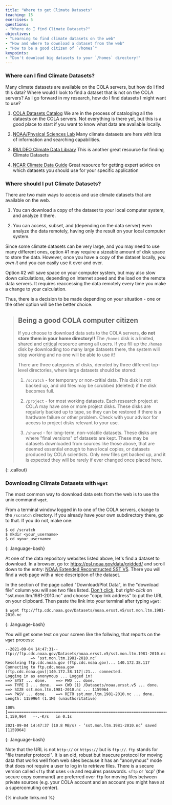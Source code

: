 ```yaml
---
title: "Where to get Climate Datasets"
teaching: 15
exercises: 5
questions:
- "Where do I find Climate Datasets?"
objectives:
- "Learning to find climate datasets on the web"
- "How and where to download a dataset from the web"
- "How to be a good citizen of `/homes`"
keypoints:
- "Don't download big datasets to your `/homes` directory!"
---
```


### Where can I find Climate Datasets?

Many climate datasets are available on the COLA servers, but how do I find this data? Where would I look to find a dataset that is not on the COLA servers?  As I go forward in my research, how do I find datasets I might want to use?

1.  [COLA Datasets Catalog](https://kpegion.github.io/COLA-DATASETS-CATALOG/)  We are in the process of cataloging all the dataests on the COLA servers.
Not everything is there yet, but this is a good place to start if you want to know what data are available locally.

2. [NOAA/Physical Sciences Lab](https://psl.noaa.gov/data/gridded/)
Many climate datasets are here with lots of information and searching capabilities.

3. [IRI/LDEO Climate Data Library](https://iridl.ldeo.columbia.edu/index.html?Set-Language=en)
This is another great resource for finding Climate Datasets

4. [NCAR Climate Data Guide](https://climatedataguide.ucar.edu/)
Great resource for getting expert advice on which datasets you should use for your specific application


### Where should I put Climate Datasets?

There are two main ways to access and use climate datasets that are available on the web.

1. You can download a copy of the dataset to your local computer system, and analyze it there.

2. You can access, subset, and (depending on the data server) even analyze the data remotely, having only the result on your local computer system.

Since some climate datasets can be very large, and you may need to use many different ones, 
option #1 may require a sizeable amount of disk space to store the data. 
However, once you have a copy of the dataset locally, _you own it_ and you can easily use it over and over.

Option #2 will save space on your computer system, but may also slow down calculations, depending on Internet speed and the load on the remote data servers. It requires reaccessing the data remotely every time you make a change to your calculation.

Thus, there is a decision to be made depending on your situation - one or the other option will be the better choice.

> ## Being a good COLA computer citizen
>
> If you choose to download data sets to the COLA servers, **do not store them in your home directory!!**
> The `/homes` disk is a limited, shared and <u>critical</u> resource among all users. 
> If you fill up the `/homes` disk by downloading too many large datasets there, the system will stop working and no one will be able to use it!
> 
> There are three categories of disks, denoted by three different top-level directories, where large datasets should be stored:
> 
> 1. `/scratch` - for temporary or non-critial data. This disk is not backed up, and old files may be scrubbed (deleted) if the disk becomes full.
> 
> 2. `/project` - for most working datasets. Each research project at COLA may have one or more project disks. 
> These disks are regularly backed up to tape, so they can be restored if there is a hardware failure or other problem.
> Check with your advisor for access to project disks relevant to your use. 
> 
> 3. `/shared` - for long-term, non-volatile datasets. These disks are where "final versions" of datasets are kept. 
> These may be datasets downloaded from sources like those above, that are deemed essential enough to have local copies, 
> or datasets produced by COLA scientists. Only new files get backed up, and it is expected they will be rarely if ever changed once placed here.
> 
{: .callout}


### Downloading Climate Datasets with `wget`

The most common way to download data sets from the web is to use the unix command `wget`. 

From a terminal window logged in to one of the COLA servers, change to the `/scratch` directory. 
If you already have your own subdirectory there, go to that.  If you do not, make one:

~~~
$ cd /scratch
$ mkdir <your_username>
$ cd <your_username>
~~~
{: .language-bash}

At one of the data repository websites listed above, let's find a dataset to download.  In a browser, go to:
<a href="https://psl.noaa.gov/data/gridded/">https://psl.noaa.gov/data/gridded/</a> and scroll down to the entry:
<a href="https://psl.noaa.gov/data/gridded/data.noaa.ersst.v5.html">NOAA Extended Reconstructed SST V5</a>.
There you will find a web page with a nice description of the dataset.

In the section of the page called "Download/Plot Data", in the "download file" column you will see two files listed. 
<u>Don't click</u>, but *right-click* on "sst.mon.ltm.1981-2010.nc" and choose "copy link address" to put the URL on your clipboard.
Then paste the link into your terminal after typing `wget`:

~~~
$ wget ftp://ftp.cdc.noaa.gov/Datasets/noaa.ersst.v5/sst.mon.ltm.1981-2010.nc
~~~
{: .language-bash}

You will get some text on your screen like the follwing, that reports on the `wget` process:

~~~
--2021-09-04 14:47:31--  ftp://ftp.cdc.noaa.gov/Datasets/noaa.ersst.v5/sst.mon.ltm.1981-2010.nc
           => ‘sst.mon.ltm.1981-2010.nc’
Resolving ftp.cdc.noaa.gov (ftp.cdc.noaa.gov)... 140.172.38.117
Connecting to ftp.cdc.noaa.gov (ftp.cdc.noaa.gov)|140.172.38.117|:21... connected.
Logging in as anonymous ... Logged in!
==> SYST ... done.    ==> PWD ... done.
==> TYPE I ... done.  ==> CWD (1) /Datasets/noaa.ersst.v5 ... done.
==> SIZE sst.mon.ltm.1981-2010.nc ... 1159964
==> PASV ... done.    ==> RETR sst.mon.ltm.1981-2010.nc ... done.
Length: 1159964 (1.1M) (unauthoritative)

100%[===================================================================================>] 1,159,964   --.-K/s   in 0.1s    

2021-09-04 14:47:37 (10.8 MB/s) - ‘sst.mon.ltm.1981-2010.nc’ saved [1159964]
~~~
{: .language-bash}

Note that the URL is not `http://` or `https://` but is `ftp://`. `ftp` stands for "file transfer protocol". 
It is an old, robust but insecure protocol for moving data that works well from web sites because it has an "anonymous" mode that does not require a user to log in to retrieve files. 
There is a secure version called `sftp` that uses `ssh` and requires passwords. 
`sftp` or 'scp' (the secure copy command) are preferred over `ftp` for moving files between private sources (e.g. your COLA account and an account you might have at a supercomuting center).

{% include links.md %}

